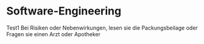 # Software-Engineering
Test1
Bei Risiken oder Nebenwirkungen, lesen sie die Packungsbeilage oder Fragen sie einen Arzt oder Apotheker 
